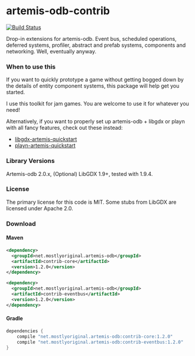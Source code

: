 artemis-odb-contrib
===================

[![Build Status](https://travis-ci.org/DaanVanYperen/artemis-odb-contrib.svg)](https://travis-ci.org/DaanVanYperen/artemis-odb-contrib)

Drop-in extensions for artemis-odb. Event bus, scheduled operations, deferred systems, profiler, abstract and prefab
systems, components and networking. Well, eventually anyway.

### When to use this
If you want to quickly prototype a game without getting bogged down by the
details of entity component systems, this package will help get you started.

I use this toolkit for jam games. You are welcome to use it for whatever you need!

Alternatively, if you want to properly set up artemis-odb + libgdx or playn 
with all fancy features, check out these instead:
- [libgdx-artemis-quickstart](https://github.com/DaanVanYperen/libgdx-artemis-quickstart)
- [playn-artemis-quickstart](https://github.com/DaanVanYperen/playn-artemis-quickstart)

### Library Versions
Artemis-odb 2.0.x, (Optional) LibGDX 1.9+, tested with 1.9.4.

### License
The primary license for this code is MIT. 
Some stubs from LibGDX are licensed under Apache 2.0.

### Download

#### Maven

```xml
<dependency>
  <groupId>net.mostlyoriginal.artemis-odb</groupId>
  <artifactId>contrib-core</artifactId>
  <version>1.2.0</version>
</dependency>

<dependency>
  <groupId>net.mostlyoriginal.artemis-odb</groupId>
  <artifactId>contrib-eventbus</artifactId>
  <version>1.2.0</version>
</dependency>
```

#### Gradle

```groovy
dependencies { 
    compile "net.mostlyoriginal.artemis-odb:contrib-core:1.2.0"
    compile "net.mostlyoriginal.artemis-odb:contrib-eventbus:1.2.0"
}
```
